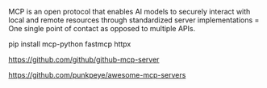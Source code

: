 MCP is an open protocol that enables AI models to securely interact with local and remote resources through standardized server implementations = One single point of contact as opposed to multiple APIs.

pip install mcp-python fastmcp httpx

https://github.com/github/github-mcp-server

https://github.com/punkpeye/awesome-mcp-servers